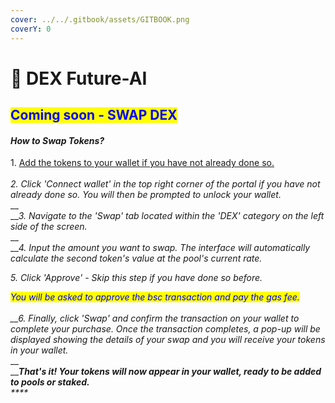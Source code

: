 ```yaml
---
cover: ../../.gitbook/assets/GITBOOK.png
coverY: 0
---
```


# 🔹 DEX Future-AI

## <mark style="color:blue;">Coming soon - SWAP DEX</mark>

#### _How to Swap Tokens?_

1\. [Add the tokens to your wallet if you have not already done so.](broken-reference)\
\
_2. Click 'Connect wallet' in the top right corner of the portal if you have not already done so. You will then be prompted to unlock your wallet._\
__\
___3. Navigate to the 'Swap' tab located within the 'DEX' category on the left side of the screen._\
__\
___4. Input the amount you want to swap. The interface will automatically calculate the second token's value at the pool's current rate._

_5. Click 'Approve' - Skip this step if you have done so before._

_<mark style="color:blue;">You will be asked to approve the bsc transaction and pay the gas fee.</mark>_\
_<mark style="color:blue;"></mark>_\
_<mark style="color:blue;"></mark>__6. Finally, click 'Swap' and confirm the transaction on your wallet to complete your purchase. Once the transaction completes, a pop-up will be displayed showing the details of your swap and you will receive your tokens in your wallet._\
__\
___**That's it! Your tokens will now appear in your wallet, ready to be added to pools or staked.**_\
_****_
